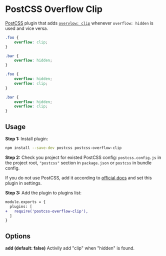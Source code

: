 # PostCSS Overflow Clip

[PostCSS] plugin that adds [`overvlow: clip`](https://developer.chrome.com/blog/new-in-chrome-90/#overflow-clip) whenever `overflow: hidden` is used and vice versa.

[PostCSS]: https://github.com/postcss/postcss

```css
.foo {
    overflow: clip;
}

.bar {
    overflow: hidden;
}
```

```css
.foo {
    overflow: hidden;
    overflow: clip;
}

.bar {
    overflow: hidden;
    overflow: clip;
}
```

## Usage

**Step 1:** Install plugin:

```sh
npm install --save-dev postcss postcss-overflow-clip
```

**Step 2:** Check you project for existed PostCSS config: `postcss.config.js`
in the project root, `"postcss"` section in `package.json`
or `postcss` in bundle config.

If you do not use PostCSS, add it according to [official docs]
and set this plugin in settings.

**Step 3:** Add the plugin to plugins list:

```diff
module.exports = {
  plugins: [
+   require('postcss-overflow-clip'),
  ]
}
```

## Options

**add (default: false)**
Activily add "clip" when "hidden" is found.

[official docs]: https://github.com/postcss/postcss#usage
